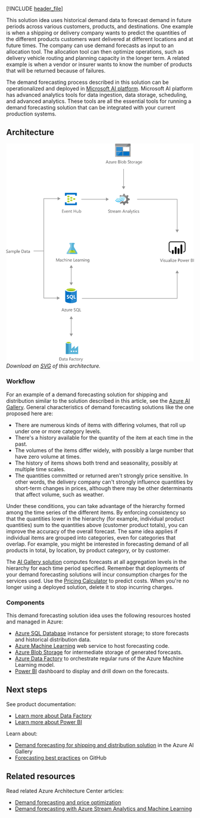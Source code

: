 [!INCLUDE [header_file](../../../includes/sol-idea-header.md)]

This solution idea uses historical demand data to forecast demand in future periods across various customers, products, and destinations. One example is when a shipping or delivery company wants to predict the quantities of the different products customers want delivered at different locations and at future times. The company can use demand forecasts as input to an allocation tool. The allocation tool can then optimize operations, such as delivery vehicle routing and planning capacity in the longer term.  A related example is when a vendor or insurer wants to know the number of products that will be returned because of failures.

The demand forecasting process described in this solution can be operationalized and deployed in [Microsoft AI platform](https://www.microsoft.com/en-us/ai/ai-platform). Microsoft AI platform has advanced analytics tools for data ingestion, data storage, scheduling, and advanced analytics. These tools are all the essential tools for running a demand forecasting solution that can be integrated with your current production systems.

## Architecture

![Architecture diagram: demand forecasting for shipping and distribution](../media/demand-forecasting-for-shipping-and-distribution.png)
*Download an [SVG](../media/demand-forecasting-for-shipping-and-distribution.svg) of this architecture.*

### Workflow

For an example of a demand forecasting solution for shipping and distribution similar to the solution described in this article, see the [Azure AI Gallery](https://gallery.azure.ai/Solution/Demand-Forecasting-for-Shipping-and-Distribution-2). General characteristics of demand forecasting solutions like the one proposed here are:

* There are numerous kinds of items with differing volumes, that roll up under one or more category levels.
* There's a history available for the quantity of the item at each time in the past.
* The volumes of the items differ widely, with possibly a large number that have zero volume at times.
* The history of items shows both trend and seasonality, possibly at multiple time scales.
* The quantities committed or returned aren't strongly price sensitive. In other words, the delivery company can't strongly influence quantities by short-term changes in prices, although there may be other determinants that affect volume, such as weather.

Under these conditions, you can take advantage of the hierarchy formed among the time series of the different items. By enforcing consistency so that the quantities lower in the hierarchy (for example, individual product quantities) sum to the quantities above (customer product totals), you can improve the accuracy of the overall forecast. The same idea applies if individual items are grouped into categories, even for categories that overlap. For example, you might be interested in forecasting demand of all products in total, by location, by product category, or by customer.

The [AI Gallery solution](https://gallery.azure.ai/Solution/Demand-Forecasting-for-Shipping-and-Distribution-2) computes forecasts at all aggregation levels in the hierarchy for each time period specified. Remember that deployments of your demand forecasting solutions will incur consumption charges for the services used. Use the [Pricing Calculator](https://azure.microsoft.com/pricing/calculator) to predict costs. When you're no longer using a deployed solution, delete it to stop incurring charges.

### Components

This demand forecasting solution idea uses the following resources hosted and managed in Azure:

* [Azure SQL Database](https://azure.microsoft.com/products/azure-sql/database/) instance for persistent storage; to store forecasts and historical distribution data.
* [Azure Machine Learning](https://azure.microsoft.com/services/machine-learning/) web service to host forecasting code.
* [Azure Blob Storage](https://azure.microsoft.com/services/storage/blobs/) for intermediate storage of generated forecasts.
* [Azure Data Factory](https://azure.microsoft.com/services/data-factory) to orchestrate regular runs of the Azure Machine Learning model.
* [Power BI](https://powerbi.microsoft.com) dashboard to display and drill down on the forecasts.

## Next steps

See product documentation:

* [Learn more about Data Factory](/azure/data-factory/data-factory-introduction)
* [Learn more about Power BI](/power-bi/fundamentals/power-bi-overview)

Learn about:

* [Demand forecasting for shipping and distribution solution](https://gallery.azure.ai/Solution/Demand-Forecasting-for-Shipping-and-Distribution-2) in the Azure AI Gallery
* [Forecasting best practices](https://github.com/microsoft/forecasting) on GitHub

## Related resources

Read related Azure Architecture Center articles:

* [Demand forecasting and price optimization](./demand-forecasting-price-optimization-marketing.yml)
* [Demand forecasting with Azure Stream Analytics and Machine Learning](./demand-forecasting.yml)
